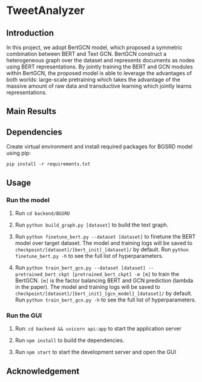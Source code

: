 # TweetAnalyzer

## Introduction

In this project, we adopt BertGCN model, which proposed a symmetric combination between BERT and Text GCN. BertGCN construct a heterogeneous graph over the dataset
and represents documents as nodes using BERT representations. By jointly training the BERT and GCN modules within BertGCN, the proposed model is able to leverage the advantages of both worlds: large-scale pretraining which takes the advantage of the massive amount of raw data and transductive learning which jointly learns representations.

## Main Results

## Dependencies

Create virtual environment and install required packages for BGSRD model using pip:

`pip install -r requirements.txt`

## Usage

### Run the model

1. Run `cd backend/BGSRD`

2. Run `python build_graph.py [dataset]` to build the text graph.

3. Run `python finetune_bert.py --dataset [dataset]` 
to finetune the BERT model over target dataset. The model and training logs will be saved to `checkpoint/[dataset]/[bert_init]_[dataset]/` by default. 
Run `python finetune_bert.py -h` to see the full list of hyperparameters.

4. Run `python train_bert_gcn.py --dataset [dataset] --pretrained_bert_ckpt [pretrained_bert_ckpt] -m [m]`
to train the BertGCN.
`[m]` is the factor balancing BERT and GCN prediction \(lambda in the paper\). 
The model and training logs will be saved to `checkpoint/[dataset]/[bert_init]_[gcn_model]_[dataset]/` by default. 
Run `python train_bert_gcn.py -h` to see the full list of hyperparameters.

### Run the GUI

1. Run: `cd backend && uvicorn api:app` to start the application server

2. Run `npm install` to build the dependencies.

3. Run `npm start` to start the development server and open the GUI

## Acknowledgement
